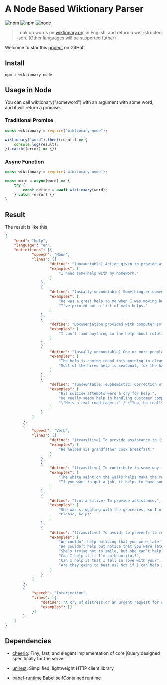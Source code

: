 # A Node Based Wiktionary Parser 

![npm](https://img.shields.io/npm/v/wiktionary-node.svg?style=flat)
![npm](https://img.shields.io/npm/dw/wiktionary-node.svg)
![node](https://img.shields.io/node/v/koa.svg)

>  Look up words on [wiktionary.org](https://www.wiktionary.org/) in English, and return a well-structed json. (Other languages will be supported futher)

Welcome to star this [project](https://github.com/laphets/wiktionary-node) on GitHub.

## Install

```
npm i wiktionary-node
```
## Usage in Node

You can call wiktionary("someword") with an argument with some word, and it will return a promise.

### Traditional Promise

```js
const wiktionary = require("wiktionary-node");

wiktionary("word").then((result) => {
    console.log(result);
}).catch((error) => {})
```
### Async Function

```js
const wiktionary = require("wiktionary-node");

const main = async(word) => {
    try {
        const define = await wiktionary(word);
    } catch (error) {}
}
```

## Result

The result is like this

```json
{
    "word": "help",
    "language": "en",
    "definitions": [{
            "speech": "Noun",
            "lines": [{
                    "define": "(uncountable) Action given to provide assistance; aid.",
                    "examples": [
                        "I need some help with my homework."
                    ]
                },
                {
                    "define": "(usually uncountable) Something or someone which provides assistance with a task.",
                    "examples": [
                        "He was a great help to me when I was moving house.",
                        "I've printed out a list of math helps."
                    ]
                },
                {
                    "define": "Documentation provided with computer software, etc. and accessed using the computer.",
                    "examples": [
                        "I can't find anything in the help about rotating an image."
                    ]
                },
                {
                    "define": "(usually uncountable) One or more people employed to help in the maintenance of a house or the operation of a farm or enterprise.",
                    "examples": [
                        "The help is coming round this morning to clean.",
                        "Most of the hired help is seasonal, for the harvest."
                    ]
                },
                {
                    "define": "(uncountable, euphemistic) Correction of deficits, as by psychological counseling or medication or social support or remedial training.",
                    "examples": [
                        "His suicide attempts were a cry for help.",
                        "He really needs help in handling customer complaints.",
                        "\"He's a real road-rager.\" / \"Yup, he really needs help, maybe anger management.\""
                    ]
                }
            ]
        },
        {
            "speech": "Verb",
            "lines": [{
                    "define": "(transitive) To provide assistance to (someone or something).",
                    "examples": [
                        "He helped his grandfather cook breakfast."
                    ]
                },
                {
                    "define": "(transitive) To contribute in some way to.",
                    "examples": [
                        "The white paint on the walls helps make the room look brighter.",
                        "If you want to get a job, it helps to have some prior experience."
                    ]
                },
                {
                    "define": "(intransitive) To provide assistance.",
                    "examples": [
                        "She was struggling with the groceries, so I offered to help.",
                        "Please, help!"
                    ]
                },
                {
                    "define": "(transitive) To avoid; to prevent; to refrain from; to restrain (oneself). Usually used in nonassertive contexts with can.",
                    "examples": [
                        "We couldn’t help noticing that you were late.",
                        "We couldn’t help but notice that you were late.",
                        "She’s trying not to smile, but she can’t help herself.",
                        "Can I help it if I'm so beautiful?",
                        "Can I help it that I fell in love with you?",
                        "Are they going to beat us? Not if I can help it!"
                    ]
                }
            ]
        },
        {
            "speech": "Interjection",
            "lines": [{
                "define": "A cry of distress or an urgent request for assistance",
                "examples": []
            }]
        }
    ]
}
```

## Dependencies

- [cheerio](https://github.com/cheeriojs/cheerio): Tiny, fast, and elegant implementation of core jQuery designed specifically for the server

- [unirest](https://github.com/Kong/unirest-nodejs): Simplified, lightweight HTTP client library

- [babel-runtime](https://www.npmjs.com/package/babel-runtime) Babel selfContained runtime

  ​